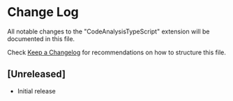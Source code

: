# Change Log

All notable changes to the "CodeAnalysisTypeScript" extension will be documented in this file.

Check [Keep a Changelog](http://keepachangelog.com/) for recommendations on how to structure this file.

## [Unreleased]

- Initial release